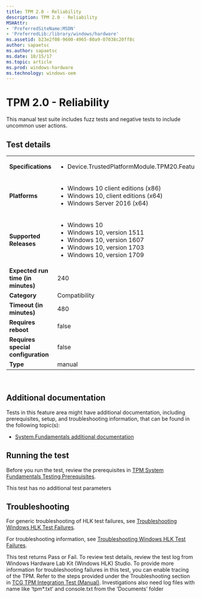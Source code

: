 ```yaml
---
title: TPM 2.0 - Reliability
description: TPM 2.0 - Reliability
MSHAttr:
- 'PreferredSiteName:MSDN'
- 'PreferredLib:/library/windows/hardware'
ms.assetid: b23e2f08-9600-4965-80a9-07038c20ff8c
author: sapaetsc
ms.author: sapaetsc
ms.date: 10/15/17
ms.topic: article
ms.prod: windows-hardware
ms.technology: windows-oem
---
```


# <span id="p_hlk_test.06274b7a-4d72-4667-a880-13dd9494f0ff"></span>TPM 2.0 - Reliability


This manual test suite includes fuzz tests and negative tests to include uncommon user actions.

## Test details
|||
|---|---|
| **Specifications**  | <ul><li>Device.TrustedPlatformModule.TPM20.Features</li></ul> |  
| **Platforms**   | <ul><li>Windows 10 client editions (x86)</li><li>Windows 10, client editions (x64)</li><li>Windows Server 2016 (x64)</li></ul> |
| **Supported Releases** | <ul><li>Windows 10</li><li>Windows 10, version 1511</li><li>Windows 10, version 1607</li><li>Windows 10, version 1703</li><li>Windows 10, version 1709</li></ul> |
|**Expected run time (in minutes)**| 240 |
|**Category**| Compatibility |
|**Timeout (in minutes)**| 480 |
|**Requires reboot**| false |
|**Requires special configuration**| false |
|**Type**| manual |

 

## <span id="Additional_documentation"></span><span id="additional_documentation"></span><span id="ADDITIONAL_DOCUMENTATION"></span>Additional documentation


Tests in this feature area might have additional documentation, including prerequisites, setup, and troubleshooting information, that can be found in the following topic(s):

-   [System.Fundamentals additional documentation](system-fundamentals-additional-documentation.md)

## <span id="Running_the_test"></span><span id="running_the_test"></span><span id="RUNNING_THE_TEST"></span>Running the test


Before you run the test, review the prerequisites in [TPM System Fundamentals Testing Prerequisites](tpm-system-fundamentals-testing-prerequisites.md).

This test has no additional test parameters

## <span id="Troubleshooting"></span><span id="troubleshooting"></span><span id="TROUBLESHOOTING"></span>Troubleshooting


For generic troubleshooting of HLK test failures, see [Troubleshooting Windows HLK Test Failures](..\user\troubleshooting-windows-hlk-test-failures.md).

For troubleshooting information, see [Troubleshooting Windows HLK Test Failures](..\user\troubleshooting-windows-hlk-test-failures.md).

This test returns Pass or Fail. To review test details, review the test log from Windows Hardware Lab Kit (Windows HLK) Studio. To provide more information for troubleshooting failures in this test, you can enable tracing of the TPM. Refer to the steps provided under the Troubleshooting section in [TCG TPM Integration Test (Manual)](https://msdn.microsoft.com/en-us/library/Hh998628.aspx). Investigations also need log files with name like ‘tpm\*.txt’ and console.txt from the ‘Documents’ folder

 

 






